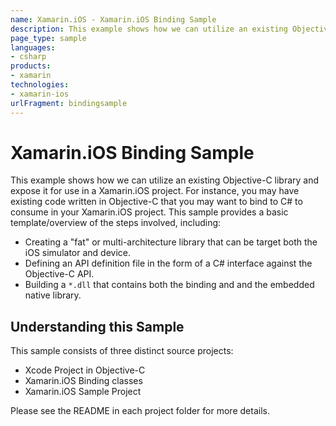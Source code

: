 ```yaml
---
name: Xamarin.iOS - Xamarin.iOS Binding Sample
description: This example shows how we can utilize an existing Objective-C library and expose it for use in a Xamarin.iOS project. For instance, you may have...
page_type: sample
languages:
- csharp
products:
- xamarin
technologies:
- xamarin-ios
urlFragment: bindingsample
---
```

# Xamarin.iOS Binding Sample

This example shows how we can utilize an existing Objective-C library and expose it for use in a Xamarin.iOS project. For instance, you may have existing code written in Objective-C that you may want to bind to C# to consume in your Xamarin.iOS project. This sample provides a basic template/overview of the steps involved, including:

- Creating a "fat" or multi-architecture library that can be target both the iOS simulator and device.
- Defining an API definition file in the form of a C# interface against the Objective-C API.
- Building a `*.dll` that contains both the binding and and the embedded native library.

## Understanding this Sample

This sample consists of three distinct source projects:

- Xcode Project in Objective-C
- Xamarin.iOS Binding classes
- Xamarin.iOS Sample Project

Please see the README in each project folder for more details.
